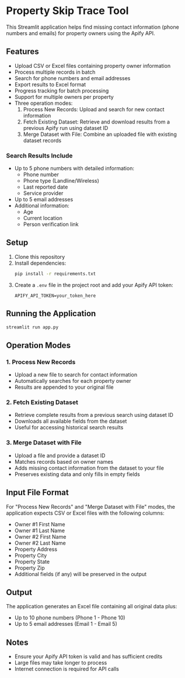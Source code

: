 # Property Skip Trace Tool

This Streamlit application helps find missing contact information (phone numbers and emails) for property owners using the Apify API.

## Features

- Upload CSV or Excel files containing property owner information
- Process multiple records in batch
- Search for phone numbers and email addresses
- Export results to Excel format
- Progress tracking for batch processing
- Support for multiple owners per property
- Three operation modes:
  1. Process New Records: Upload and search for new contact information
  2. Fetch Existing Dataset: Retrieve and download results from a previous Apify run using dataset ID
  3. Merge Dataset with File: Combine an uploaded file with existing dataset records

### Search Results Include

- Up to 5 phone numbers with detailed information:
  - Phone number
  - Phone type (Landline/Wireless)
  - Last reported date
  - Service provider
- Up to 5 email addresses
- Additional information:
  - Age
  - Current location
  - Person verification link

## Setup

1. Clone this repository
2. Install dependencies:
   ```bash
   pip install -r requirements.txt
   ```
3. Create a `.env` file in the project root and add your Apify API token:
   ```
   APIFY_API_TOKEN=your_token_here
   ```

## Running the Application

```bash
streamlit run app.py
```

## Operation Modes

### 1. Process New Records
- Upload a new file to search for contact information
- Automatically searches for each property owner
- Results are appended to your original file

### 2. Fetch Existing Dataset
- Retrieve complete results from a previous search using dataset ID
- Downloads all available fields from the dataset
- Useful for accessing historical search results

### 3. Merge Dataset with File
- Upload a file and provide a dataset ID
- Matches records based on owner names
- Adds missing contact information from the dataset to your file
- Preserves existing data and only fills in empty fields

## Input File Format

For "Process New Records" and "Merge Dataset with File" modes, the application expects CSV or Excel files with the following columns:

- Owner #1 First Name
- Owner #1 Last Name
- Owner #2 First Name
- Owner #2 Last Name
- Property Address
- Property City
- Property State
- Property Zip
- Additional fields (if any) will be preserved in the output

## Output

The application generates an Excel file containing all original data plus:

- Up to 10 phone numbers (Phone 1 - Phone 10)
- Up to 5 email addresses (Email 1 - Email 5)

## Notes

- Ensure your Apify API token is valid and has sufficient credits
- Large files may take longer to process
- Internet connection is required for API calls

